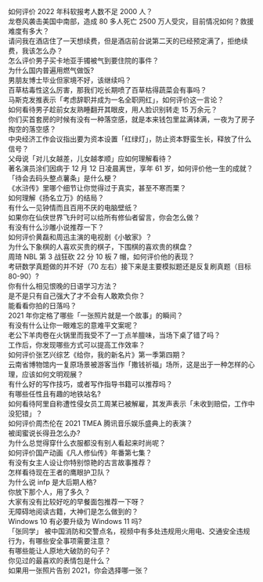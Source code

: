 如何评价 2022 年科软报考人数不足 2000 人？  
龙卷风袭击美国中南部，造成 80 多人死亡 2500 万人受灾，目前情况如何？救援难度有多大？  
请问我在酒店住了一天想续费，但是酒店前台说第二天的已经预定满了，拒绝续费，我该怎么办？  
怎么评价男子买卡地亚手镯被气到要住院的事件？  
为什么国内普遍用燃气做饭?  
男朋友博士毕业但家境不好，该继续吗？  
百草枯毒性这么厉害，那我们吃长期喷了百草枯得蔬菜会有事吗？  
马斯克发推表示「考虑辞职并成为一名全职网红」，如何评价这一言论？  
如何看待男子趁前女友熟睡翻开其眼皮，用人脸识别转走 15 万余元？  
你们买首套房的时候有没有一种落空感，就是本来钱包里盆满钵满，一夜为了房子掏空的落空感？  
中央经济工作会议指出要为资本设置「红绿灯」，防止资本野蛮生长，释放了什么信号？  
父母说「对儿女越差，儿女越孝顺」应如何理解看待？  
著名演员涂们因病于 12 月 12 日凌晨离世，享年 61 岁，如何评价他一生的成就？  
「待会去码头整点薯条」是什么梗？  
《水浒传》里哪个细节让你觉得过于真实，甚至不寒而栗？  
如何理解《扬名立万》的结局？  
有什么一见钟情而且百用不厌的电脑壁纸？  
如果你在仙侠世界飞升时可以给所有修仙者留言，你会怎么做？  
有没有什么沙雕小说推荐一下？  
如何评价黄磊和周迅主演的电视剧《小敏家》？  
为什么下象棋的人喜欢买贵的棋子，下围棋的喜欢贵的棋盘？  
周琦 NBL 第 3 战狂砍 22 分 10 板 7 帽，如何评价他的表现？  
考研数学真题做的并不好（70 左右）接下来是主要模拟题还是反复刷真题（目标 80-90）?  
你有什么相见恨晚的日语学习方法？  
是不是只有自己强大了才不会有人敢欺负你？  
能看看你拍的日落吗？  
2021 年你定格了哪些「一张照片就是一个故事」的瞬间？  
有没有什么让你一眼难忘的意难平文案呢？  
老公下羊肉卷在火锅里而我受不了一丁点羊膻味，当场下桌了错了吗？  
工作后，你发现哪些方式可以提高工作效率？  
如何评价张艺兴综艺《给你，我的新名片》第一季第四期？  
云南省博物馆内一复原场景被游客当作「撒钱祈福」场所，这是出于一种怎样的心理，应该如何文明观展？  
有什么好的写作技巧，或者写作指导书籍可以推荐吗？  
有哪些任性且有趣的地铁站名?  
如何看待阿里自称遭性侵女员工周某已被解雇，其发声表示「未收到赔偿，工作中没犯错」？  
如何评价周杰伦在 2021 TMEA 腾讯音乐娱乐盛典上的表演？  
被闺蜜说长得丑怎么办?  
为什么总觉得穿什么衣服都没有别人看起来时尚呢？  
如何评价国产动画《凡人修仙传》年番第七集？  
有没有女主人设让你特别惊艳的古言故事推荐？  
怎样看待现在王者的鹰眼护卫队？  
为什么说 infp 是大后期人格?  
你放下那个人，用了多久？  
大家有没有比较好吃的早餐面包推荐一下呀？  
无障碍地阅读古籍，大神们是怎么做到的？  
Windows 10 有必要升级为 Windows 11 吗?  
「张同学」 被中国消防和交警点名，视频中有多处违规用火用电、交通安全违规行为，有哪些安全事项需要注意？  
有哪些能让人原地大破防的句子？  
你见过的最喜欢的表情包是什么？  
如果用一张照片告别 2021，你会选择哪一张？  
